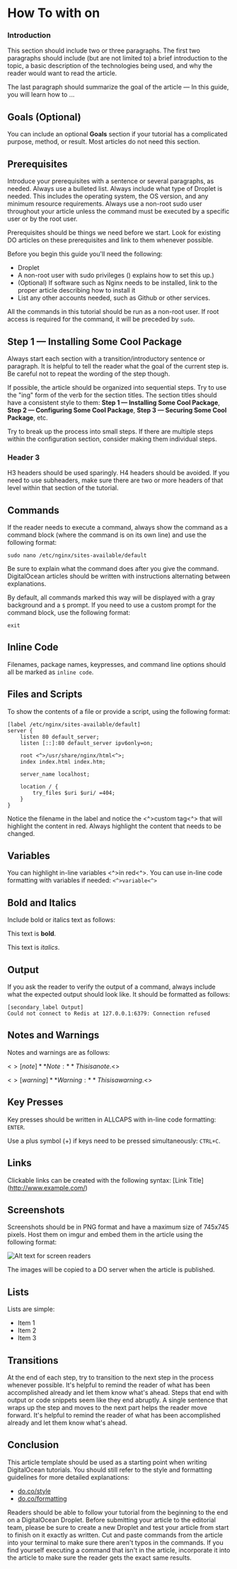 # How To <Task> with <Software> on <Distro>

### Introduction

This section should include two or three paragraphs. The first two paragraphs should include (but are not limited to) a brief introduction to the topic, a basic description of the technologies being used, and why the reader would want to read the article.

The last paragraph should summarize the goal of the article — In this guide, you will learn how to ...

## Goals (Optional)

You can include an optional **Goals** section if your tutorial has a complicated purpose, method, or result. Most articles do not need this section.

## Prerequisites

Introduce your prerequisites with a sentence or several paragraphs, as needed. Always use a bulleted list. Always include what type of Droplet is needed. This includes the operating system, the OS version, and any minimum resource requirements. Always use a non-root sudo user throughout your article unless the command must be executed by a specific user or by the root user.

Prerequisites should be things we need before we start. Look for existing DO articles on these prerequisites and link to them whenever possible.

Before you begin this guide you'll need the following:

- <OS and OS Version> Droplet
- A non-root user with sudo privileges (<insert link to Initial Server Setup article for the OS used in this tutorial>) explains how to set this up.)
- (Optional) If software such as Nginx needs to be installed, link to the proper article describing how to install it
- List any other accounts needed, such as Github or other services.

All the commands in this tutorial should be run as a non-root user. If root access is required for the command, it will be preceded by `sudo`. 

## Step 1 — Installing Some Cool Package

Always start each section with a transition/introductory sentence or paragraph. It is helpful to tell the reader what the goal of the current step is. Be careful not to repeat the wording of the step though.

If possible, the article should be organized into sequential steps. Try to use the "ing" form of the verb for the section titles. The section titles should have a consistent style to them: **Step 1 — Installing Some Cool Package**, **Step 2 — Configuring Some Cool Package**, **Step 3 — Securing Some Cool Package**, etc.

Try to break up the process into small steps. If there are multiple steps within the configuration section, consider making them individual steps.

### Header 3

H3 headers should be used sparingly. H4 headers should be avoided. If you need to use subheaders, make sure there are two or more headers of that level within that section of the tutorial.

## Commands

If the reader needs to execute a command, always show the command as a command block (where the command is on its own line) and use the following format:

```command
sudo nano /etc/nginx/sites-available/default
```

Be sure to explain what the command does after you give the command. DigitalOcean articles should be written with instructions alternating between explanations.

By default, all commands marked this way will be displayed with a gray background and a `$` prompt. If you need to use a custom prompt for the command block, use the following format:

```custom_prefix(>)
exit
```

## Inline Code

Filenames, package names, keypresses, and command line options should all be marked as `inline code`.

## Files and Scripts

To show the contents of a file or provide a script, using the following format:

```
[label /etc/nginx/sites-available/default]
server {
    listen 80 default_server;
    listen [::]:80 default_server ipv6only=on;

    root <^>/usr/share/nginx/html<^>;
    index index.html index.htm;

    server_name localhost;

    location / {
        try_files $uri $uri/ =404;
    }
}
```

Notice the filename in the label and notice the <^>custom tag<^> that will highlight the content in red. Always highlight the content that needs to be changed.

## Variables

You can highlight in-line variables <^>in red<^>. You can use in-line code formatting with variables if needed: `<^>variable<^>`

## Bold and Italics

Include bold or italics text as follows:

This text is **bold**.

This text is *italics*.

## Output

If you ask the reader to verify the output of a command, always include what the expected output should look like. It should be formatted as follows:

```
[secondary_label Output]
Could not connect to Redis at 127.0.0.1:6379: Connection refused
```

## Notes and Warnings

Notes and warnings are as follows:

<$>[note]
**Note:** This is a note.
<$>

<$>[warning]
**Warning:** This is a warning.
<$>

## Key Presses

Key presses should be written in ALLCAPS with in-line code formatting: `ENTER`.

Use a plus symbol (+) if keys need to be pressed simultaneously: `CTRL+C`.

## Links

Clickable links can be created with the following syntax: [Link Title] (http://www.example.com/)

## Screenshots

Screenshots should be in PNG format and have a maximum size of 745x745 pixels. Host them on imgur and embed them in the article using the following format:

![Alt text for screen readers](/path/to/img.png)

The images will be copied to a DO server when the article is published.

## Lists

Lists are simple:

- Item 1
- Item 2
- Item 3

## Transitions

At the end of each step, try to transition to the next step in the process whenever possible. It's helpful to remind the reader of what has been accomplished already and let them know what's ahead.  Steps that end with output or code snippets seem like they end abruptly. A single sentence that wraps up the step and moves to the next part helps the reader move forward. 
It's helpful to remind the reader of what has been accomplished already and let them know what's ahead.

## Conclusion

This article template should be used as a starting point when writing DigitalOcean tutorials. You should still refer to the style and formatting guidelines for more detailed explanations:

- [do.co/style](do.co/style)
- [do.co/formatting](do.co/formatting)

Readers should be able to follow your tutorial from the beginning to the end on a DigitalOcean Droplet. Before submitting your article to the editorial team, please be sure to create a new Droplet and test your article from start to finish on it exactly as written. Cut and paste commands from the article into your terminal to make sure there aren't typos in the commands. If you find yourself executing a command that isn't in the article, incorporate it into the article to make sure the reader gets the exact same results.
